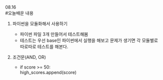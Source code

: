 08.16  
 #오늘배운 내용
1. 파이썬을 모듈화해서 사용하기 
    * 파이썬 파일 3개 만들어서 테스트해봄
    * 테스트는 우선 base인 파이썬에서 실행을 해보고 문제가 생기면 각 모듈별로 따로따로 테스트를 해본다.
 
1. 조건문(AND, OR)
    * if score >= 50:
    <br /> high_scores.append(score)
 
 
 